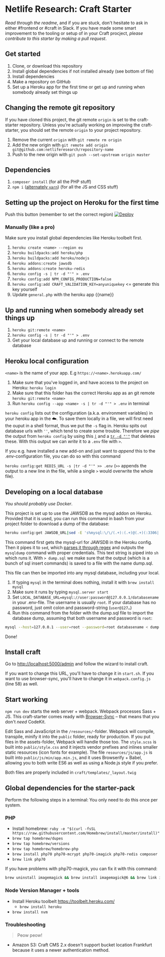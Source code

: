 # Netlife Research: Craft Starter

*Read through the readme*, and if you are stuck, don't hesitate to ask in either #frontend or #craft in Slack. If you have made some smart improvement to the tooling or setup of in your Craft procject, _please contribute to this starter by making a pull request_.

## Get started

1. Clone, or download this repository
2. Install global dependencies if not installed already (see bottom of file)
3. Install dependencies
4. Make a repository on GitHub
5. Set up a Heroku app for the first time or get up and running when somebody already set things up

## Changing the remote git repository

If you have cloned this project, the git remote `origin` is set to the craft-starter repository. Unless you're actually working on improving the craft-starter, you should set the remote `origin` to your project repository.

1. Remove the current `origin` with `git remote rm origin`
2. Add the new origin with `git remote add origin git@github.com:netliferesearch/repository-name`
3. Push to the new origin with `git push --set-upstream origin master`

## Dependencies

1. `composer install` (for all the PHP stuff)
2. `npm i` ([alternately `yarn`](https://yarnpkg.com/)) (for all the JS and CSS stuff)

## Setting up the project on Heroku for the first time

Push this button (remember to set the correct region)
[![Deploy](https://www.herokucdn.com/deploy/button.svg)](https://heroku.com/deploy?template=https://github.com/netliferesearch/craft-starter/tree/master)

### Manually (like a pro)

Make sure you install global dependencies like Heroku toolbelt first.

1. `heroku create <name> --region eu`
2. `heroku buildpacks:add heroku/php`
2. `heroku buildpacks:add heroku/nodejs`
3. `heroku addons:create jawsdb`
3. `heroku addons:create heroku-redis`
4. `heroku config -s | tr -d "'" > .env`
2. `heroku config:add NPM_CONFIG_PRODUCTION=false`
2. `heroku config:add CRAFT_VALIDATION_KEY=anyuniquekey` <= generate this key yourself
5. Update `general.php` with the heroku app {{name}}

## Up and running when somebody already set things up
1. `heroku git:remote <name>`
2. `heroku config -s | tr -d "'" > .env`
3. Get your local database up and running or connect to the remote database


## Heroku local configuration

`<name>` is the name of your app. E.g `https://<name>.herokuapp.com/`

1. Make sure that you've logged in, and have access to the project on Heroku: `heroku login`
2. Make sure that this folder has the correct Heroku app as an git remote `heroku git:remote <name>`
3. Run `heroku config --app <name> -s | tr -d "'" > .env` in terminal

`heroku config` lists out the configuration (a.k.a. environment variables) in your heroku app in the :cloud:. To save them locally in a file, we will first need the ouput in a shell format, thus we put the `-s` flag in. Heroku spits out database urls with `''`, which tend to create some trouble. Therefore we _pipe_ the output from `heroku config` by using this [`|`](https://en.wikipedia.org/wiki/Pipeline_(Unix)) and a [`tr -d "'"`](http://explainshell.com/explain?cmd=tr+-d+%22%27%22) that deletes these. With this output we can _write_ it to a `.env` file with `>`.

If you e.g. have installed a new add-on and just want to _append_ this to the .env-configuration file, you can do so with this command

`heroku config:get REDIS_URL -s |tr -d "'" >> .env` (`>>` appends the output to a new line in the file, while a single `>` would overwrite the whole file).

## Developing on a local database

_You should probably use Docker_.

This project is set up to use the JAWSDB as the mysql addon on Heroku. Provided that it is used, you can run this command in bash from your project folder to download a dump of the database:

```bash
heroku config:get JAWSDB_URL|sed -E 's%mysql:\/\/(.+):(.+)@(.+)(:3306| )\/(.+)(\?reconnect=true)%mysqldump --host=\3 --user=\1 --password=\2 \5 > dump.sql%'|sh
```

This command first gets the mysql-url for JAWSDB in the Heroku config. Then it pipes it to `sed`, which [parses it through regex](https://regex101.com/r/EeO9HR/1) and outputs the `mysqldump` command with proper credentials. This text string is piped into `sh` which runs it. With `> dump.sql` we make sure that the output (which is a bunch of sql insert commands) is saved to a file with the name dump.sql.

This file can then be imported into any mysql database, including your local.

1. If typing `mysql` in the terminal does nothing, install it with `brew install mysql`
2. Make sure it runs by typing `mysql.server start`
3. Set `LOCAL_DATABASE_URL=mysql://user:password@127.0.0.1/databasename` in your .env-file. The username is usually `root`. If your database has no password, just omit colon and password-string (`user@127…`)
4. Run this command from the folder with the dump.sql file to import the database dump, assuming that both username and password is `root`:

```bash
mysql --host=127.0.0.1 --user=root --password=root databasename < dump.sql
```

Done!

## Install craft
Go to [http://localhost:5000/admin](http://localhost:5000/admin) and follow the wizard to install craft.

If you want to change this URL, you'll have to change it in `start.sh`. If you want to use browser-sync, you'll have to change it in `webpack.config.js` (line 58) as well.

## Start working

`npm run dev` starts the web server + webpack. Webpack processes Sass + JS. This craft-starter comes ready with [Browser-Sync](http://www.browsersync.io/) – that means that you don't *need* CodeKit.

Edit Sass and JavaScript in the `/resources/`-folder. Webpack will compile, transpile, minify it into the `public` folder, ready for production. If you put files in the assets-folder, Webpack will handle those too. The `style.scss` is built into `public/style.css` and it injects vendor prefixes and inlines smaller static resources (icon fonts for example). The file `resources/js/app.js` is built into `public/js/min/app.min.js`, and it uses Browserify + Babel, allowing you to both write ES6 as well as using a Node.js style if you prefer.

Both files are properly included in `craft/templates/_layout.twig`

## Global dependencies for the starter-pack

Perform the following steps in a terminal:
You only need to do this once per system.

### PHP
* Install homebrew: `ruby -e "$(curl -fsSL https://raw.githubusercontent.com/Homebrew/install/master/install)"`
* `brew tap homebrew/dupes`
* `brew tap homebrew/versions`
* `brew tap homebrew/homebrew-php`
* `brew install php70 php70-mcrypt php70-imagick php70-redis composer`
* `brew link php70`

If you have problems with php70-magick, you can fix it with this command:

```bash
brew uninstall imagemagick && brew install imagemagick@6 && brew link imagemagick@6 --force
```

### Node Version Manager + tools

* Install Heroku toolbelt <https://toolbelt.heroku.com/>
  * `brew install heroku`
* `brew install nvm`

### Troubleshooting

>Peow peow!

- Amazon S3: Craft CMS 2.x doesn't support bucket location Frankfurt because it uses a newer authentication method.
